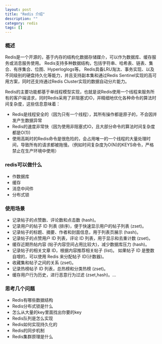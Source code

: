 ```yaml
---
layout: post
title: "Redis 介绍"
description: ""
category: redis
tags: []
---
```


### 概述

Redis是一个开源的，基于内存的结构化数据存储媒介，可以作为数据库、缓存服务或消息服务使用。
Redis支持多种数据结构，包括字符串、哈希表、链表、集合、有序集合、位图、Hyperloglogs等。
Redis具备LRU淘汰、事务实现、以及不同级别的硬盘持久化等能力，并且支持副本集和通过Redis Sentinel实现的高可用方案，同时还支持通过Redis Cluster实现的数据自动分片能力。

Redis的主要功能都基于单线程模型实现，也就是说Redis使用一个线程来服务所有的客户端请求，同时Redis采用了非阻塞式IO，并精细地优化各种命令的算法时间复杂度，这些信息意味着：

- Redis是线程安全的（因为只有一个线程），其所有操作都是原子的，不会因并发产生数据异常
- Redis的速度非常快（因为使用非阻塞式IO，且大部分命令的算法时间复杂度都是O(1))
- 使用高耗时的Redis命令是很危险的，会占用唯一的一个线程的大量处理时间，导致所有的请求都被拖慢。（例如时间复杂度为O(N)的KEYS命令，严格禁止在生产环境中使用）



### redis可以做什么

- 作数据库 
- 缓存
- 消息中间件
- 分布式锁


### 使用场景

- 记录帖子的点赞数、评论数和点击数 (hash)。
- 记录用户的帖子 ID 列表 (排序)，便于快速显示用户的帖子列表 (zset)。
- 记录帖子的标题、摘要、作者和封面信息，用于列表页展示 (hash)。
- 记录帖子的点赞用户 ID 列表，评论 ID 列表，用于显示和去重计数 (zset)。
- 缓存近期热帖内容 (帖子内容空间占用比较大)，减少数据库压力 (hash)。
- 记录帖子的相关文章 ID，根据内容推荐相关帖子 (list)。 如果帖子 ID 是整数自增的，可以使用 Redis 来分配帖子 ID(计数器)。
- 收藏集和帖子之间的关系 (zset)。
- 记录热榜帖子 ID 列表，总热榜和分类热榜 (zset)。
- 缓存用户行为历史，进行恶意行为过滤 (zset,hash)。...


### 思考几个问题

- Redis有哪些数据结构 
- Redis分布式锁是什么
- 怎么从大量的key里面找出你要的key
- Redis队列是怎么实现
- Redis如何实现持久化的
- Redis的同步机制
- Redis集群原理是什么



